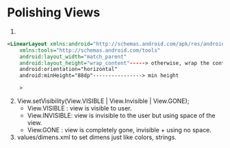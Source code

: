 # Polishing Views
1.  
```xml
<LinearLayout xmlns:android="http://schemas.android.com/apk/res/android"
    xmlns:tools="http://schemas.android.com/tools"
    android:layout_width="match_parent"
    android:layout_height="wrap_content"-----> otherwise, wrap the content
    android:orientation="horizontal"
    android:minHeight="88dp"----------------> min height

    >
```
2. View.setVisibility(View.VISIBLE | View.Invisible | View.GONE);
      * View.VISIBLE :  view is visible to user.
      * View.INVISIBLE: view is invisible to the user but using space of the view.
      * View.GONE : view is completely gone, invisible + using no space.
3. values/dimens.xml to set dimens just like colors, strings.


